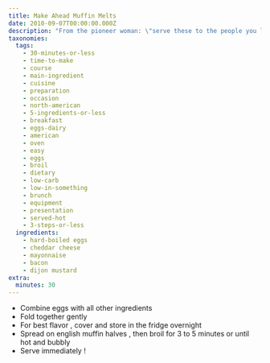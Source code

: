 ```yaml
---
title: Make Ahead Muffin Melts
date: 2010-09-07T00:00:00.000Z
description: "From the pioneer woman: \"serve these to the people you love (that can include yourself, if applicable) when they’re on their way out the door. the dijon absolutely makes these little numbers, but you can switch up the kind of cheese you use…and if you need a little spice in your life, throw in some cayenne pepper! they’ll start your day off just right.\r\n\r\nenjoy these! they’re yummy.\""
taxonomies:
  tags:
    - 30-minutes-or-less
    - time-to-make
    - course
    - main-ingredient
    - cuisine
    - preparation
    - occasion
    - north-american
    - 5-ingredients-or-less
    - breakfast
    - eggs-dairy
    - american
    - oven
    - easy
    - eggs
    - broil
    - dietary
    - low-carb
    - low-in-something
    - brunch
    - equipment
    - presentation
    - served-hot
    - 3-steps-or-less
  ingredients:
    - hard-boiled eggs
    - cheddar cheese
    - mayonnaise
    - bacon
    - dijon mustard
extra:
  minutes: 30
---
```

 - Combine eggs with all other ingredients
 - Fold together gently
 - For best flavor , cover and store in the fridge overnight
 - Spread on english muffin halves , then broil for 3 to 5 minutes or until hot and bubbly
 - Serve immediately !
